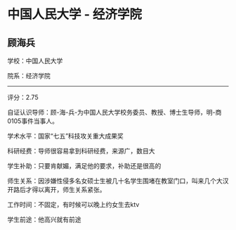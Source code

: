 # 中国人民大学 - 经济学院

## 顾海兵

学校：中国人民大学

院系：经济学院

* * *

评分：2.75

自证认识导师：顾-海-兵-为中国人民大学校务委员、教授、博士生导师，明-商0105事件当事人。

学术水平：国家“七五”科技攻关重大成果奖

科研经费：导师很容易拿到科研经费，来源广，数目大

学生补助：只要肯献媚，满足他的要求，补助还是很高的

师生关系：因涉嫌性侵多名女硕士生被几十名学生围堵在教室门口，叫来几个大汉开路后才得以离开，师生关系紧张。

工作时间：不固定，有时候可以晚上约女生去ktv

学生前途：他高兴就有前途